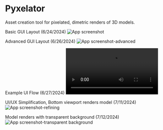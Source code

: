 # Pyxelator
Asset creation tool for pixelated, dimetric renders of 3D models.

Basic GUI Layout (6/24/2024)
![App screenshot](<screenshots/Screenshot 2024-06-22 at 4.57.27 PM.png>)

Advanced GUI Layout (6/26/2024)
![App screenshot-advanced](<screenshots/Screenshot 2024-06-26 at 5.03.41 PM.png>)

Example UI Flow (6/27/2024)
![App screen recording](<screenshots/Screen Recording 2024-06-27 at 12.53.46 PM.mov>)

UI/UX Simplification, Bottom viewport renders model (7/11/2024)
![App screenshot-refining](<screenshots/Screenshot 2024-07-11 at 8.17.46 AM.png>)

Model renders with transparent background (7/12/2024)
![App screenshot-transparent background](<screenshots/Screenshot 2024-07-12 at 4.52.37 PM.png>)
